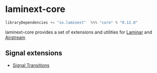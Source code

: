 # laminext-core

```scala
libraryDependencies += "io.laminext"  %%% "core" % "0.12.0"
```

laminext-core provides a set of extensions and utilities for [Laminar](https://github.com/raquo/Laminar) and [Airstream](https://github.com/raquo/Airstream)

## Signal extensions

* [Signal Transitions](/core/signal-transitions)
